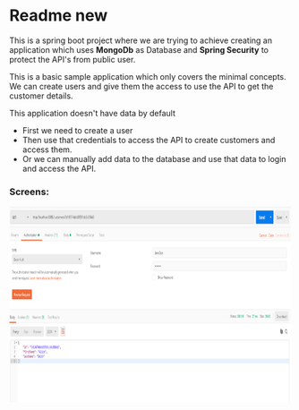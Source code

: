 # Readme new

This is a spring boot project where we are trying to achieve creating an application which uses **MongoDb** as Database and **Spring Security** to protect the API's from public user.

This is a basic sample application which only covers the minimal concepts. We can create users and give them the access to use the API to get the customer details.

This application doesn't have data by default 
- First we need to create a user
- Then use that credentials to access the API to create customers and access them.
- Or we can manually add data to the database and use that data to login and access the API.

### Screens:
<img src="Screens/image1.PNG" width=600 height=350>
